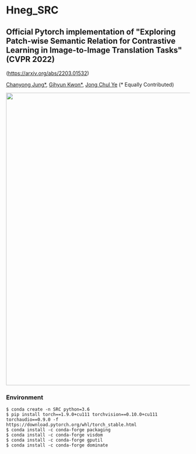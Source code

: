 # Hneg_SRC
## Official Pytorch implementation of "Exploring Patch-wise Semantic Relation for Contrastive Learning in Image-to-Image Translation Tasks" (CVPR 2022)
(https://arxiv.org/abs/2203.01532)

[Chanyong Jung*](https://sites.google.com/view/jcy132), [Gihyun Kwon*](https://sites.google.com/view/gihyunkwon), [Jong Chul Ye](https://bispl.weebly.com/professor.html) (* Equally Contributed)

<img src="https://user-images.githubusercontent.com/52989204/163760524-55805b04-2324-421c-8ede-bfbd328cd930.png" width="800"/>


### Environment
```
$ conda create -n SRC python=3.6
$ pip install torch==1.9.0+cu111 torchvision==0.10.0+cu111 torchaudio==0.9.0 -f https://download.pytorch.org/whl/torch_stable.html
$ conda install -c conda-forge packaging 
$ conda install -c conda-forge visdom 
$ conda install -c conda-forge gputil 
$ conda install -c conda-forge dominate 
```

